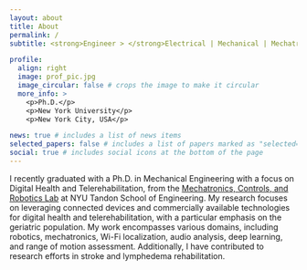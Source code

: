 ```yaml
---
layout: about
title: About
permalink: /
subtitle: <strong>Engineer > </strong>Electrical | Mechanical | Mechatronics | Robotics

profile:
  align: right
  image: prof_pic.jpg
  image_circular: false # crops the image to make it circular
  more_info: >
    <p>Ph.D.</p>
    <p>New York University</p>
    <p>New York City, USA</p>

news: true # includes a list of news items
selected_papers: false # includes a list of papers marked as "selected={true}"
social: true # includes social icons at the bottom of the page
---
```


I recently graduated with a Ph.D. in Mechanical Engineering with a focus on Digital Health and Telerehabilitation, from the [Mechatronics, Controls, and Robotics Lab](http://mechatronics.engineering.nyu.edu/) at NYU Tandon School of Engineering. My research focuses on leveraging connected devices and commercially available technologies for digital health and telerehabilitation, with a particular emphasis on the geriatric population. My work encompasses various domains, including robotics, mechatronics, Wi-Fi localization, audio analysis, deep learning, and range of motion assessment. Additionally, I have contributed to research efforts in stroke and lymphedema rehabilitation.
